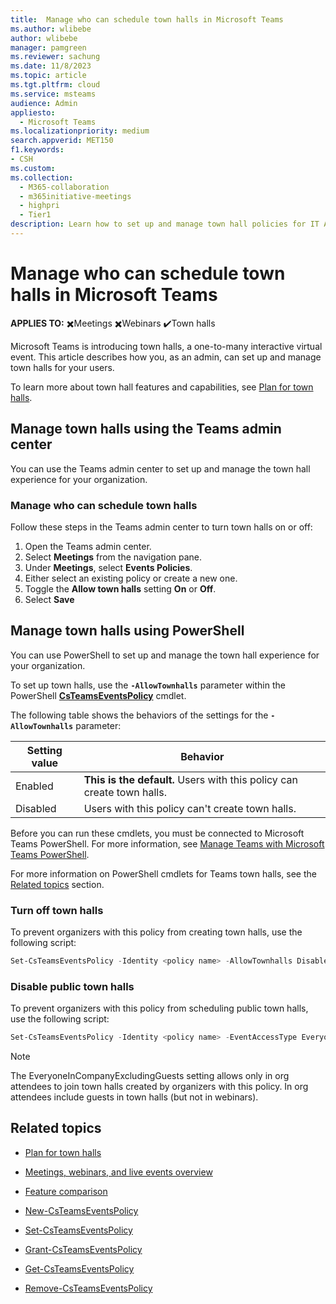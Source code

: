 ```yaml
---
title:  Manage who can schedule town halls in Microsoft Teams
ms.author: wlibebe
author: wlibebe
manager: pamgreen
ms.reviewer: sachung
ms.date: 11/8/2023
ms.topic: article
ms.tgt.pltfrm: cloud
ms.service: msteams
audience: Admin
appliesto: 
  - Microsoft Teams
ms.localizationpriority: medium
search.appverid: MET150
f1.keywords:
- CSH
ms.custom: 
ms.collection: 
  - M365-collaboration
  - m365initiative-meetings
  - highpri
  - Tier1
description: Learn how to set up and manage town hall policies for IT Admins in Microsoft Teams. Learn how to manage who can schedule town halls in your organization.
---
```


# Manage who can schedule town halls in Microsoft Teams

**APPLIES TO:** ✖️Meetings ✖️Webinars ✔️Town halls

Microsoft Teams is introducing town halls, a one-to-many interactive virtual event. This article describes how you, as an admin, can set up and manage town halls for your users.

To learn more about town hall features and capabilities, see [Plan for town halls](plan-town-halls.md).

## Manage town halls using the Teams admin center

You can use the Teams admin center to set up and manage the town hall experience for your organization.

### Manage who can schedule town halls

Follow these steps in the Teams admin center to turn town halls on or off:

1. Open the Teams admin center.
2. Select **Meetings** from the navigation pane.
3. Under **Meetings**, select **Events Policies**.
4. Either select an existing policy or create a new one.
5. Toggle the **Allow town halls** setting **On** or **Off**.
6. Select **Save**

## Manage town halls using PowerShell

You can use PowerShell to set up and manage the town hall experience for your organization.

To set up town halls, use the **`-AllowTownhalls`** parameter within the PowerShell [**CsTeamsEventsPolicy**](/powershell/module/teams/set-csteamseventspolicy) cmdlet.

The following table shows the behaviors of the settings for the **`-AllowTownhalls`** parameter:

|Setting value| Behavior|
|---------|---------------|
|Enabled| **This is the default.** Users with this policy can create town halls. |
|Disabled| Users with this policy can't create town halls.|

Before you can run these cmdlets, you must be connected to Microsoft Teams PowerShell. For more information, see [Manage Teams with Microsoft Teams PowerShell](/microsoftteams/teams-powershell-managing-teams).

For more information on PowerShell cmdlets for Teams town halls, see the [Related topics](#related-topics) section.

### Turn off town halls

To prevent organizers with this policy from creating town halls, use the following script:

```powershell
Set-CsTeamsEventsPolicy -Identity <policy name> -AllowTownhalls Disabled
```

### Disable public town halls

To prevent organizers with this policy from scheduling public town halls, use the following script:

```powershell
Set-CsTeamsEventsPolicy -Identity <policy name> -EventAccessType EveryoneInCompanyExcludingGuests
```

> [!NOTE]
> The EveryoneInCompanyExcludingGuests setting allows only in org attendees to join town halls created by organizers with this policy. In org attendees include guests in town halls (but not in webinars).

## Related topics

- [Plan for town halls](plan-town-halls.md)

- [Meetings, webinars, and live events overview](quick-start-meetings-live-events.md)

- [Feature comparison](meeting-webinar-town-hall-feature-comparison.md)

- [New-CsTeamsEventsPolicy](/powershell/module/teams/new-csteamseventspolicy)

- [Set-CsTeamsEventsPolicy](/powershell/module/teams/set-csteamseventspolicy)

- [Grant-CsTeamsEventsPolicy](/powershell/module/teams/grant-csteamseventspolicy)

- [Get-CsTeamsEventsPolicy](/powershell/module/teams/get-csteamseventspolicy)

- [Remove-CsTeamsEventsPolicy](/powershell/module/teams/remove-csteamseventspolicy)
